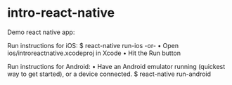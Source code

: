 # intro-react-native
Demo react native app:

Run instructions for iOS:
    $ react-native run-ios
     -or-
    • Open ios/introreactnative.xcodeproj in Xcode
    • Hit the Run button

 Run instructions for Android:
    • Have an Android emulator running (quickest way to get started), or a device connected.
    $ react-native run-android
